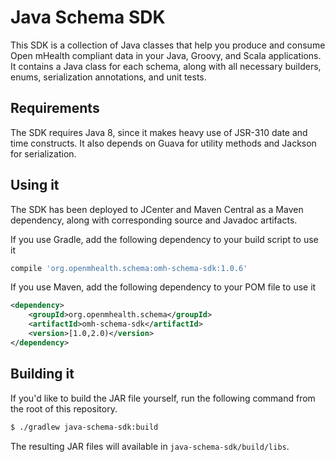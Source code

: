 # Java Schema SDK

This SDK is a collection of Java classes that help you produce and consume Open mHealth compliant data in your Java,
Groovy, and Scala applications. It contains a Java class for each schema, along with all necessary builders, enums,
  serialization annotations, and unit tests.

## Requirements

The SDK requires Java 8, since it makes heavy use of JSR-310 date and time constructs. It also depends on Guava for
utility methods and Jackson for serialization.

## Using it

The SDK has been deployed to JCenter and Maven Central as a Maven dependency, along with corresponding source and
Javadoc artifacts.

If you use Gradle, add the following dependency to your build script to use it

```groovy
compile 'org.openmhealth.schema:omh-schema-sdk:1.0.6'
```

If you use Maven, add the following dependency to your POM file to use it

```xml
<dependency>
    <groupId>org.openmhealth.schema</groupId>
    <artifactId>omh-schema-sdk</artifactId>
    <version>[1.0,2.0)</version>
</dependency>
```

## Building it

If you'd like to build the JAR file yourself, run the following command from the root of this repository.

```sh
$ ./gradlew java-schema-sdk:build
```

The resulting JAR files will available in `java-schema-sdk/build/libs`.
